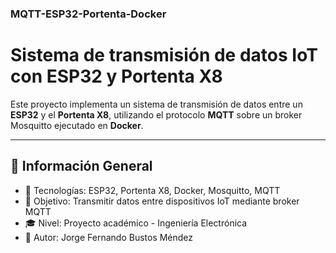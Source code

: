 ### **MQTT-ESP32-Portenta-Docker**

# Sistema de transmisión de datos IoT con ESP32 y Portenta X8

Este proyecto implementa un sistema de transmisión de datos entre un **ESP32** y el **Portenta X8**, utilizando el protocolo **MQTT** sobre un broker Mosquitto ejecutado en **Docker**.

---

## 📌 Información General

- 🔧 Tecnologías: ESP32, Portenta X8, Docker, Mosquitto, MQTT
- 🎯 Objetivo: Transmitir datos entre dispositivos IoT mediante broker MQTT
- 🎓 Nivel: Proyecto académico - Ingeniería Electrónica
- 🧠 Autor: Jorge Fernando Bustos Méndez
